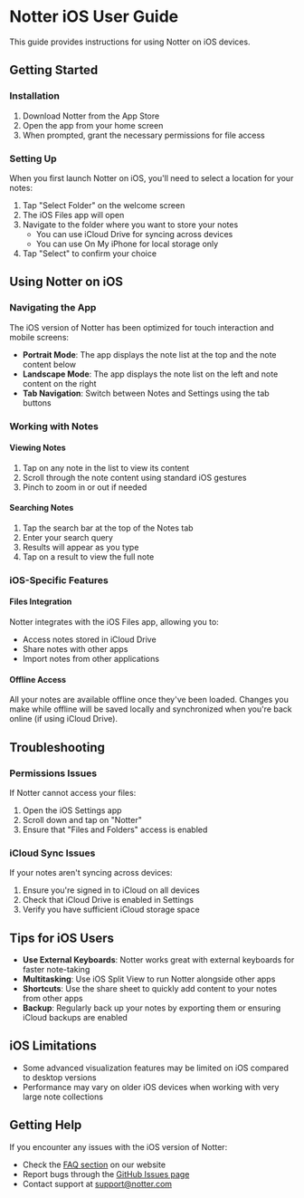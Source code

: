 # Notter iOS User Guide

This guide provides instructions for using Notter on iOS devices.

## Getting Started

### Installation

1. Download Notter from the App Store
2. Open the app from your home screen
3. When prompted, grant the necessary permissions for file access

### Setting Up

When you first launch Notter on iOS, you'll need to select a location for your notes:

1. Tap "Select Folder" on the welcome screen
2. The iOS Files app will open
3. Navigate to the folder where you want to store your notes
   - You can use iCloud Drive for syncing across devices
   - You can use On My iPhone for local storage only
4. Tap "Select" to confirm your choice

## Using Notter on iOS

### Navigating the App

The iOS version of Notter has been optimized for touch interaction and mobile screens:

- **Portrait Mode**: The app displays the note list at the top and the note content below
- **Landscape Mode**: The app displays the note list on the left and note content on the right
- **Tab Navigation**: Switch between Notes and Settings using the tab buttons

### Working with Notes

#### Viewing Notes

1. Tap on any note in the list to view its content
2. Scroll through the note content using standard iOS gestures
3. Pinch to zoom in or out if needed

#### Searching Notes

1. Tap the search bar at the top of the Notes tab
2. Enter your search query
3. Results will appear as you type
4. Tap on a result to view the full note

### iOS-Specific Features

#### Files Integration

Notter integrates with the iOS Files app, allowing you to:

- Access notes stored in iCloud Drive
- Share notes with other apps
- Import notes from other applications

#### Offline Access

All your notes are available offline once they've been loaded. Changes you make while offline will be saved locally and synchronized when you're back online (if using iCloud Drive).

## Troubleshooting

### Permissions Issues

If Notter cannot access your files:

1. Open the iOS Settings app
2. Scroll down and tap on "Notter"
3. Ensure that "Files and Folders" access is enabled

### iCloud Sync Issues

If your notes aren't syncing across devices:

1. Ensure you're signed in to iCloud on all devices
2. Check that iCloud Drive is enabled in Settings
3. Verify you have sufficient iCloud storage space

## Tips for iOS Users

- **Use External Keyboards**: Notter works great with external keyboards for faster note-taking
- **Multitasking**: Use iOS Split View to run Notter alongside other apps
- **Shortcuts**: Use the share sheet to quickly add content to your notes from other apps
- **Backup**: Regularly back up your notes by exporting them or ensuring iCloud backups are enabled

## iOS Limitations

- Some advanced visualization features may be limited on iOS compared to desktop versions
- Performance may vary on older iOS devices when working with very large note collections

## Getting Help

If you encounter any issues with the iOS version of Notter:

- Check the [FAQ section](https://github.com/yourusername/notter/wiki/FAQ) on our website
- Report bugs through the [GitHub Issues page](https://github.com/yourusername/notter/issues)
- Contact support at support@notter.com
